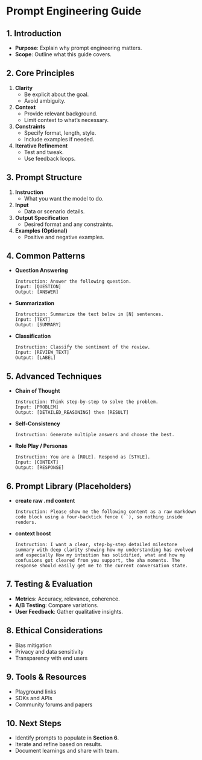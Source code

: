 # Prompt Engineering Guide

## 1. Introduction
- **Purpose**: Explain why prompt engineering matters.
- **Scope**: Outline what this guide covers.

## 2. Core Principles
1. **Clarity**  
   - Be explicit about the goal.  
   - Avoid ambiguity.
2. **Context**  
   - Provide relevant background.  
   - Limit context to what’s necessary.
3. **Constraints**  
   - Specify format, length, style.  
   - Include examples if needed.
4. **Iterative Refinement**  
   - Test and tweak.  
   - Use feedback loops.

## 3. Prompt Structure
1. **Instruction**  
   - What you want the model to do.
2. **Input**  
   - Data or scenario details.
3. **Output Specification**  
   - Desired format and any constraints.
4. **Examples (Optional)**  
   - Positive and negative examples.

## 4. Common Patterns
- **Question Answering**  
  ```
  Instruction: Answer the following question.
  Input: [QUESTION]
  Output: [ANSWER]
  ```
- **Summarization**  
  ```
  Instruction: Summarize the text below in [N] sentences.
  Input: [TEXT]
  Output: [SUMMARY]
  ```
- **Classification**  
  ```
  Instruction: Classify the sentiment of the review.
  Input: [REVIEW_TEXT]
  Output: [LABEL]
  ```

## 5. Advanced Techniques
- **Chain of Thought**  
  ```
  Instruction: Think step-by-step to solve the problem.
  Input: [PROBLEM]
  Output: [DETAILED_REASONING] then [RESULT]
  ```
- **Self-Consistency**  
  ```
  Instruction: Generate multiple answers and choose the best.
  ```
- **Role Play / Personas**  
  ```
  Instruction: You are a [ROLE]. Respond as [STYLE].
  Input: [CONTEXT]
  Output: [RESPONSE]
  ```

## 6. Prompt Library (Placeholders)
- **create raw .md content**  
  ```
  Instruction: Please show me the following content as a raw markdown code block using a four-backtick fence ( `), so nothing inside renders.
  ```
- **context boost**  
  ```
  Instruction: I want a clear, step‑by‑step detailed milestone summary with deep clarity showing how my understanding has evolved and especially How my intuition has solidified, what and how my confusions got cleared from you support, the aha moments. The response should easily get me to the current conversation state.
  ```

## 7. Testing & Evaluation
- **Metrics**: Accuracy, relevance, coherence.
- **A/B Testing**: Compare variations.
- **User Feedback**: Gather qualitative insights.

## 8. Ethical Considerations
- Bias mitigation  
- Privacy and data sensitivity  
- Transparency with end users

## 9. Tools & Resources
- Playground links  
- SDKs and APIs  
- Community forums and papers

## 10. Next Steps
- Identify prompts to populate in **Section 6**.  
- Iterate and refine based on results.  
- Document learnings and share with team.
